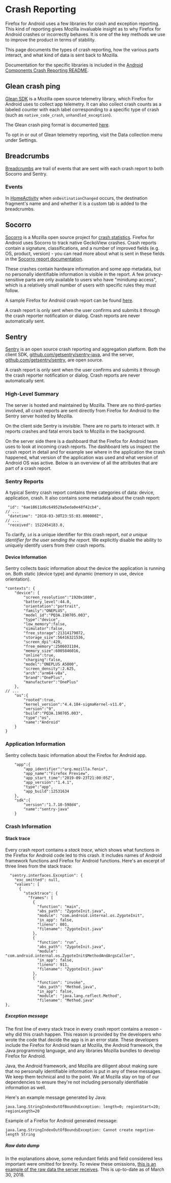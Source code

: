 # Crash Reporting

Firefox for Android uses a few libraries for crash and exception reporting. This kind of reporting gives Mozilla invaluable insight as to why Firefox for Android crashes or incorrectly behaves. It is one of the key methods we use to improve the product in terms of stability.

This page documents the types of crash reporting, how the various parts interact, and what kind of data is sent back to Mozilla.

Documentation for the specific libraries is included in the [Android Components Crash Reporting README](https://github.com/mozilla-mobile/android-components/blob/master/components/lib/crash/README.md).

## Glean crash ping

[Glean SDK](https://mozilla.github.io/glean/book/index.html) is a Mozilla open source telemetry library, which Firefox for Android uses to collect app telemetry. It can also collect crash counts as a labeled counter with each label corresponding to a specific type of crash (such as `native_code_crash`, `unhandled_exception`).

The Glean crash ping format is documented [here](https://github.com/mozilla-mobile/android-components/blob/master/components/lib/crash/docs/metrics.md).

To opt in or out of Glean telemetry reporting, visit the Data collection menu under Settings.

## Breadcrumbs

[Breadcrumbs](https://github.com/mozilla-mobile/android-components/blob/master/components/support/base/src/main/java/mozilla/components/support/base/crash/Breadcrumb.kt) are trail of events that are sent with each crash report to both Socorro and Sentry.  

### Events

In [HomeActivity](https://github.com/mozilla-mobile/fenix/blob/master/app/src/main/java/org/mozilla/fenix/HomeActivity.kt) when `onDestinationChanged` occurs, the destination fragment's name and and whether it is a custom tab is added to the breadcrumbs. 

## Socorro

[Socorro](https://wiki.mozilla.org/Socorro) is a Mozilla open source project for [crash statistics](https://crash-stats.mozilla.org/). Firefox for Android uses Socorro to track native GeckoView crashes. Crash reports contain a signature, classifications, and a number of improved fields (e.g. OS, product, version) - you can read more about what is sent in these fields in the [Socorro report documentation](https://developer.mozilla.org/en-US/docs/Mozilla/Projects/Crash_reporting/Understanding_crash_reports).

These crashes contain hardware information and some app metadata, but no personally identifiable information is visible in the report. A few privacy-sensitive parts are only available to users who have "minidump access", which is a relatively small number of users with specific rules they must follow.

A sample Firefox for Android crash report can be found [here](https://crash-stats.mozilla.org/report/index/bbbcc019-f30c-4fbb-8cbd-543940190923).

A crash report is only sent when the user confirms and submits it through the crash reporter notification or dialog. Crash reports are never automatically sent.

## Sentry

[Sentry](https://sentry.io) is an open source crash reporting and aggregation platform. Both the client SDK, [github.com/getsentry/sentry-java](https://github.com/getsentry/sentry-java), and the server, [github.com/getsentry/sentry](https://github.com/getsentry/sentry), are open source.

A crash report is only sent when the user confirms and submits it through the crash reporter notification or dialog. Crash reports are never automatically sent.

### High-Level Summary

The server is hosted and maintained by Mozilla. There are no third-parties involved, all crash reports are sent directly from Firefox for Android to the Sentry server hosted by Mozilla.

On the client side Sentry is invisible. There are no parts to interact with. It reports crashes and fatal errors back to Mozilla in the background.

On the server side there is a dashboard that the Firefox for Android team uses to look at incoming crash reports. The dashboard lets us inspect the crash report in detail and for example see where in the application the crash happened, what version of the application was used and what version of Android OS was active. Below is an overview of all the attributes that are part of a crash report.

### Sentry Reports

A typical Sentry crash report contains three categories of data: device, application, crash. It also contains some metadata about the crash report:
```
 "id": "6ae18611d6c649529a5eda0e48f42cb4",
// ...
 "datetime": "2018-03-30T23:55:03.000000Z",
// ...
 "received": 1522454183.0,
```

To clarify, `id` is a unique identifier for this crash report, *not a unique identifier for the user sending the report.* We explicitly disable the ability to uniquely identify users from their crash reports.

#### Device Information

Sentry collects basic information about the device the application is running on. Both static (device type) and dynamic (memory in use, device orientation).

```
"contexts": {
    "device": {
        "screen_resolution":"1920x1080",
        "battery_level":44.0,
        "orientation":"portrait",
        "family":"ONEPLUS",
        "model_id":"PQ3A.190705.003",
        "type":"device",
        "low_memory":false,
        "simulator":false,
        "free_storage":21314179072,
        "storage_size":56416321536,
        "screen_dpi":420,
        "free_memory":2506031104,
        "memory_size":6005846016,
        "online":true,
        "charging":false,
        "model":"ONEPLUS A5000",
        "screen_density":2.625,
        "arch":"arm64-v8a",
        "brand":"OnePlus",
        "manufacturer":"OnePlus"
    },
// ...
    "os":{
        "rooted":true,
        "kernel_version":"4.4.184-sigmaKernel-v11.0",
        "version":"9",
        "build":"PQ3A.190705.003",
        "type":"os",
        "name":"Android"
    }
}
```

### Application Information

Sentry collects basic information about the Firefox for Android app.

```
    "app":{
        "app_identifier":"org.mozilla.fenix",
        "app_name":"Firefox Preview",
        "app_start_time":"2019-09-23T21:00:05Z",
        "app_version":"1.4.1",
        "type":"app",
        "app_build":12531634
    },
    "sdk":{
        "version":"1.7.10-598d4",
        "name":"sentry-java"
    }
```

### Crash Information

#### Stack trace

Every crash report contains a *stack trace*, which shows what functions in the Firefox for Android code led to this crash. It includes names of Android framework functions and Firefox for Android functions. Here's an excerpt of three lines from the stack trace:

```
  "sentry.interfaces.Exception": {
    "exc_omitted": null,
    "values": [
      {
        "stacktrace": {
          "frames": [
            {
              "function": "main",
              "abs_path": "ZygoteInit.java",
              "module": "com.android.internal.os.ZygoteInit",
              "in_app": false,
              "lineno": 801,
              "filename": "ZygoteInit.java"
            },
            {
              "function": "run",
              "abs_path": "ZygoteInit.java",
              "module": "com.android.internal.os.ZygoteInit$MethodAndArgsCaller",
              "in_app": false,
              "lineno": 911,
              "filename": "ZygoteInit.java"
            },
            {
              "function": "invoke",
              "abs_path": "Method.java",
              "in_app": false,
              "module": "java.lang.reflect.Method",
              "filename": "Method.java"
},
```

##### Exception message

The first line of every stack trace in every crash report contains a *reason* - why did this crash happen. This reason is provided by the developers who wrote the code that decide the app is in an error state. These developers include the Firefox for Android team at Mozilla, the Android framework, the Java programming language, and any libraries Mozilla bundles to develop Firefox for Android.

Java, the Android framework, and Mozilla are diligent about making sure that no personally identifiable information is put in any of these messages. We keep them technical and to the point. We at Mozilla stay on top of our dependencies to ensure they're not including personally identifiable information as well.

Here's an example message generated by Java:
```
java.lang.StringIndexOutOfBoundsException: length=0; regionStart=20; regionLength=20
```

Example of a Firefox for Android generated message:
```
java.lang.StringIndexOutOfBoundsException: Cannot create negative-length String
```

##### Raw data dump

In the explanations above, some redundant fields and field considered less important were omitted for brevity. To review these omissions, [this is an example of the raw data the server receives](https://gist.github.com/mcomella/50622aef817b40a20714b8550fb19991). This is up-to-date as of March 30, 2018.
